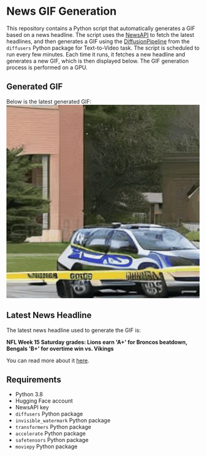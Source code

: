 # News GIF Generation
This repository contains a Python script that automatically generates a GIF based on a news headline. The script uses the [NewsAPI](https://newsapi.org/) to fetch the latest headlines, and then generates a GIF using the [DiffusionPipeline](https://github.com/huggingface/diffusers) from the `diffusers` Python package for Text-to-Video task.
The script is scheduled to run every few minutes. Each time it runs, it fetches a new headline and generates a new GIF, which is then displayed below. The GIF generation process is performed on a GPU.

## Generated GIF
Below is the latest generated GIF:
![Generated GIF](output.gif?raw=true&v=1702933640)

## Latest News Headline
The latest news headline used to generate the GIF is:

**NFL Week 15 Saturday grades: Lions earn 'A+' for Broncos beatdown, Bengals 'B+' for overtime win vs. Vikings**

You can read more about it [here](https://www.cbssports.com/nfl/news/nfl-week-15-saturday-grades-lions-earn-a-for-broncos-beatdown-bengals-b-for-overtime-win-vs-vikings/).

## Requirements
- Python 3.8
- Hugging Face account
- NewsAPI key
- `diffusers` Python package
- `invisible_watermark` Python package
- `transformers` Python package
- `accelerate` Python package
- `safetensors` Python package
- `moviepy` Python package
